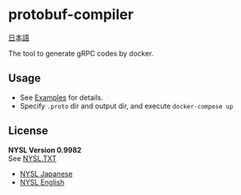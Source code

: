 # protobuf-compiler

[日本語](./README.ja.md)

The tool to generate gRPC codes by docker.

## Usage

- See [Examples](./examples) for details.
- Specify `.proto` dir and output dir, and execute `docker-compose up`

## License

__NYSL Version 0.9982__  
See [NYSL.TXT](./NYSL.TXT)

- [NYSL Japanese](http://www.kmonos.net/nysl/)
- [NYSL English](http://www.kmonos.net/nysl/index.en.html)
